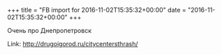+++
title = "FB import for 2016-11-02T15:35:32+00:00"
date = "2016-11-02T15:35:32+00:00"
+++

Очень про Днепропетровск 


Link: http://drugoigorod.ru/citycentersthrash/
